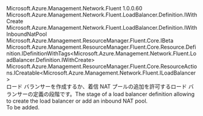 <Type Name="IWithCreateAndInboundNatPool" FullName="Microsoft.Azure.Management.Network.Fluent.LoadBalancer.Definition.IWithCreateAndInboundNatPool">
  <TypeSignature Language="C#" Value="public interface IWithCreateAndInboundNatPool : Microsoft.Azure.Management.Network.Fluent.LoadBalancer.Definition.IWithCreate, Microsoft.Azure.Management.Network.Fluent.LoadBalancer.Definition.IWithInboundNatPool, Microsoft.Azure.Management.ResourceManager.Fluent.Core.IBeta, Microsoft.Azure.Management.ResourceManager.Fluent.Core.Resource.Definition.IDefinitionWithTags&lt;Microsoft.Azure.Management.Network.Fluent.LoadBalancer.Definition.IWithCreate&gt;, Microsoft.Azure.Management.ResourceManager.Fluent.Core.ResourceActions.ICreatable&lt;Microsoft.Azure.Management.Network.Fluent.ILoadBalancer&gt;" />
  <TypeSignature Language="ILAsm" Value=".class public interface auto ansi abstract IWithCreateAndInboundNatPool implements class Microsoft.Azure.Management.Network.Fluent.LoadBalancer.Definition.IWithBackend, class Microsoft.Azure.Management.Network.Fluent.LoadBalancer.Definition.IWithCreate, class Microsoft.Azure.Management.Network.Fluent.LoadBalancer.Definition.IWithFrontend, class Microsoft.Azure.Management.Network.Fluent.LoadBalancer.Definition.IWithInboundNatPool, class Microsoft.Azure.Management.Network.Fluent.LoadBalancer.Definition.IWithPrivateFrontend, class Microsoft.Azure.Management.Network.Fluent.LoadBalancer.Definition.IWithProbe, class Microsoft.Azure.Management.Network.Fluent.LoadBalancer.Definition.IWithPublicFrontend, class Microsoft.Azure.Management.Network.Fluent.LoadBalancer.Definition.IWithSku, class Microsoft.Azure.Management.ResourceManager.Fluent.Core.IBeta, class Microsoft.Azure.Management.ResourceManager.Fluent.Core.Resource.Definition.IDefinitionWithTags`1&lt;class Microsoft.Azure.Management.Network.Fluent.LoadBalancer.Definition.IWithCreate&gt;, class Microsoft.Azure.Management.ResourceManager.Fluent.Core.ResourceActions.ICreatable`1&lt;class Microsoft.Azure.Management.Network.Fluent.ILoadBalancer&gt;, class Microsoft.Azure.Management.ResourceManager.Fluent.Core.ResourceActions.IIndexable" />
  <TypeSignature Language="DocId" Value="T:Microsoft.Azure.Management.Network.Fluent.LoadBalancer.Definition.IWithCreateAndInboundNatPool" />
  <TypeSignature Language="VB.NET" Value="Public Interface IWithCreateAndInboundNatPool&#xA;Implements IBeta, ICreatable(Of ILoadBalancer), IDefinitionWithTags(Of IWithCreate), IWithCreate, IWithInboundNatPool" />
  <TypeSignature Language="F#" Value="type IWithCreateAndInboundNatPool = interface&#xA;    interface IWithCreate&#xA;    interface ICreatable&lt;ILoadBalancer&gt;&#xA;    interface IIndexable&#xA;    interface IDefinitionWithTags&lt;IWithCreate&gt;&#xA;    interface IWithBackend&#xA;    interface IWithFrontend&#xA;    interface IWithPublicFrontend&#xA;    interface IWithPrivateFrontend&#xA;    interface IWithProbe&#xA;    interface IWithSku&#xA;    interface IBeta&#xA;    interface IWithInboundNatPool" />
  <AssemblyInfo>
    <AssemblyName>Microsoft.Azure.Management.Network.Fluent</AssemblyName>
    <AssemblyVersion>1.0.0.60</AssemblyVersion>
  </AssemblyInfo>
  <Interfaces>
    <Interface>
      <InterfaceName>Microsoft.Azure.Management.Network.Fluent.LoadBalancer.Definition.IWithCreate</InterfaceName>
    </Interface>
    <Interface>
      <InterfaceName>Microsoft.Azure.Management.Network.Fluent.LoadBalancer.Definition.IWithInboundNatPool</InterfaceName>
    </Interface>
    <Interface>
      <InterfaceName>Microsoft.Azure.Management.ResourceManager.Fluent.Core.IBeta</InterfaceName>
    </Interface>
    <Interface>
      <InterfaceName>Microsoft.Azure.Management.ResourceManager.Fluent.Core.Resource.Definition.IDefinitionWithTags&lt;Microsoft.Azure.Management.Network.Fluent.LoadBalancer.Definition.IWithCreate&gt;</InterfaceName>
    </Interface>
    <Interface>
      <InterfaceName>Microsoft.Azure.Management.ResourceManager.Fluent.Core.ResourceActions.ICreatable&lt;Microsoft.Azure.Management.Network.Fluent.ILoadBalancer&gt;</InterfaceName>
    </Interface>
  </Interfaces>
  <Docs>
    <summary>
            <span data-ttu-id="f4e87-101">ロード バランサーを作成するか、着信 NAT プールの追加を許可するロード バランサーの定義の段階です。</span><span class="sxs-lookup"><span data-stu-id="f4e87-101">The stage of a load balancer definition allowing to create the load balancer or add an inbound NAT pool.</span></span>
            </summary>
    <remarks>To be added.</remarks>
  </Docs>
  <Members />
</Type>